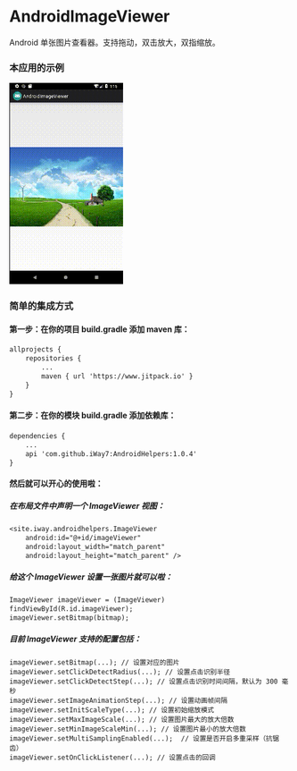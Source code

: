 # AndroidImageViewer
Android 单张图片查看器。支持拖动，双击放大，双指缩放。


### 本应用的示例

![image](https://github.com/iWay7/AndroidImageViewer/blob/master/sample.gif)   

### 简单的集成方式

#### 第一步：在你的项目 build.gradle 添加 maven 库：
```
allprojects {
    repositories {
        ...
        maven { url 'https://www.jitpack.io' }
    }
}
```

#### 第二步：在你的模块 build.gradle 添加依赖库：
```
dependencies {
    ...
    api 'com.github.iWay7:AndroidHelpers:1.0.4'
}
```

#### 然后就可以开心的使用啦：
##### 在布局文件中声明一个 ImageViewer 视图：
```
<site.iway.androidhelpers.ImageViewer
    android:id="@+id/imageViewer"
    android:layout_width="match_parent"
    android:layout_height="match_parent" />
```

##### 给这个 ImageViewer 设置一张图片就可以啦：
```
ImageViewer imageViewer = (ImageViewer) findViewById(R.id.imageViewer);
imageViewer.setBitmap(bitmap);
```

##### 目前 ImageViewer 支持的配置包括：
```
imageViewer.setBitmap(...); // 设置对应的图片
imageViewer.setClickDetectRadius(...); // 设置点击识别半径
imageViewer.setClickDetectStep(...); // 设置点击识别时间间隔，默认为 300 毫秒
imageViewer.setImageAnimationStep(...); // 设置动画帧间隔
imageViewer.setInitScaleType(...); // 设置初始缩放模式
imageViewer.setMaxImageScale(...); // 设置图片最大的放大倍数
imageViewer.setMinImageScaleMin(...); // 设置图片最小的放大倍数
imageViewer.setMultiSamplingEnabled(...);  // 设置是否开启多重采样（抗锯齿）
imageViewer.setOnClickListener(...); // 设置点击的回调
```